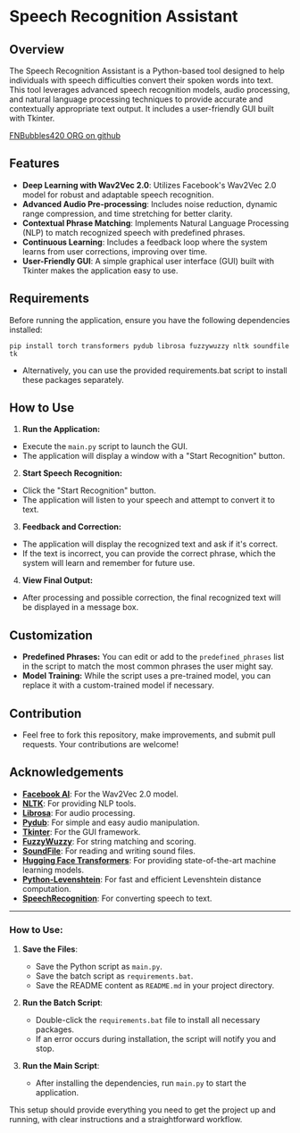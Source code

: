 # Speech Recognition Assistant

## Overview

The Speech Recognition Assistant is a Python-based tool designed to help individuals with speech difficulties convert their spoken words into text. This tool leverages advanced speech recognition models, audio processing, and natural language processing techniques to provide accurate and contextually appropriate text output. It includes a user-friendly GUI built with Tkinter.

[FNBubbles420 ORG on github](https://github.com/FNBUBBLES420-ORG/readme.md)

## Features

- **Deep Learning with Wav2Vec 2.0**: Utilizes Facebook's Wav2Vec 2.0 model for robust and adaptable speech recognition.
- **Advanced Audio Pre-processing**: Includes noise reduction, dynamic range compression, and time stretching for better clarity.
- **Contextual Phrase Matching**: Implements Natural Language Processing (NLP) to match recognized speech with predefined phrases.
- **Continuous Learning**: Includes a feedback loop where the system learns from user corrections, improving over time.
- **User-Friendly GUI**: A simple graphical user interface (GUI) built with Tkinter makes the application easy to use.

## Requirements

Before running the application, ensure you have the following dependencies installed:

```
pip install torch transformers pydub librosa fuzzywuzzy nltk soundfile tk
```
- Alternatively, you can use the provided requirements.bat script to install these packages separately.

## How to Use

1. **Run the Application:**
- Execute the `main.py` script to launch the GUI.
- The application will display a window with a "Start Recognition" button.

2. **Start Speech Recognition:**
- Click the "Start Recognition" button.
- The application will listen to your speech and attempt to convert it to text.

3. **Feedback and Correction:**
- The application will display the recognized text and ask if it's correct.
- If the text is incorrect, you can provide the correct phrase, which the system will learn and remember for future use.

4. **View Final Output:**
- After processing and possible correction, the final recognized text will be displayed in a message box.

## Customization

- **Predefined Phrases:** You can edit or add to the `predefined_phrases` list in the script to match the most common phrases the user might say.
- **Model Training:** While the script uses a pre-trained model, you can replace it with a custom-trained model if necessary.

## Contribution

- Feel free to fork this repository, make improvements, and submit pull requests. Your contributions are welcome!

## Acknowledgements

- **[Facebook AI](https://github.com/pytorch/fairseq)**: For the Wav2Vec 2.0 model.
- **[NLTK](https://www.nltk.org/)**: For providing NLP tools.
- **[Librosa](https://librosa.org/)**: For audio processing.
- **[Pydub](https://github.com/jiaaro/pydub)**: For simple and easy audio manipulation.
- **[Tkinter](https://docs.python.org/3/library/tkinter.html)**: For the GUI framework.
- **[FuzzyWuzzy](https://github.com/seatgeek/fuzzywuzzy)**: For string matching and scoring.
- **[SoundFile](https://pysoundfile.readthedocs.io/en/latest/)**: For reading and writing sound files.
- **[Hugging Face Transformers](https://github.com/huggingface/transformers)**: For providing state-of-the-art machine learning models.
- **[Python-Levenshtein](https://github.com/ztane/python-Levenshtein)**: For fast and efficient Levenshtein distance computation.
- **[SpeechRecognition](https://github.com/Uberi/speech_recognition)**: For converting speech to text.


-----------------
### How to Use:

1. **Save the Files**: 
   - Save the Python script as `main.py`.
   - Save the batch script as `requirements.bat`.
   - Save the README content as `README.md` in your project directory.

2. **Run the Batch Script**: 
   - Double-click the `requirements.bat` file to install all necessary packages.
   - If an error occurs during installation, the script will notify you and stop.

3. **Run the Main Script**: 
   - After installing the dependencies, run `main.py` to start the application.

This setup should provide everything you need to get the project up and running, with clear instructions and a straightforward workflow.




